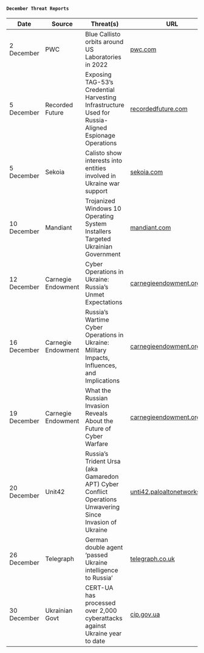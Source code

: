 #### `December Threat Reports`
| Date | Source | Threat(s) | URL |
| --- | --- | --- | --- |
| 2 December | PWC | Blue Callisto orbits around US Laboratories in 2022 | [pwc.com](https://www.pwc.com/gx/en/issues/cybersecurity/cyber-threat-intelligence/blue-callisto-orbits-around-us.html) |
| 5 December | Recorded Future | Exposing TAG-53’s Credential Harvesting Infrastructure Used for Russia-Aligned Espionage Operations | [recordedfuture.com](https://www.recordedfuture.com/exposing-tag-53-credential-harvesting-infrastructure-for-russia-aligned-espionage-operations) |
| 5 December | Sekoia | Calisto show interests into entities involved in Ukraine war support | [sekoia.com](https://blog.sekoia.io/calisto-show-interests-into-entities-involved-in-ukraine-war-support/) |
| 10 December | Mandiant | Trojanized Windows 10 Operating System Installers Targeted Ukrainian Government | [mandiant.com](https://www.mandiant.com/resources/blog/trojanized-windows-installers-ukrainian-government) |
| 12 December | Carnegie Endowment | Cyber Operations in Ukraine: Russia’s Unmet Expectations | [carnegieendowment.org](https://carnegieendowment.org/2022/12/12/cyber-operations-in-ukraine-russia-s-unmet-expectations-pub-88607) |
| 16 December | Carnegie Endowment | Russia’s Wartime Cyber Operations in Ukraine: Military Impacts, Influences, and Implications | [carnegieendowment.org](https://carnegieendowment.org/2022/12/16/russia-s-wartime-cyber-operations-in-ukraine-military-impacts-influences-and-implications-pub-88657) |
| 19 December | Carnegie Endowment  | What the Russian Invasion Reveals About the Future of Cyber Warfare | [carnegieendowment.org](https://carnegieendowment.org/2022/12/19/what-russian-invasion-reveals-about-future-of-cyber-warfare-pub-88667) |
| 20 December | Unit42 | Russia’s Trident Ursa (aka Gamaredon APT) Cyber Conflict Operations Unwavering Since Invasion of Ukraine| [unti42.paloaltonetworks.com](https://unit42.paloaltonetworks.com/trident-ursa/) |
| 26 December | Telegraph | German double agent ‘passed Ukraine intelligence to Russia’ | [telegraph.co.uk](https://www.telegraph.co.uk/world-news/2022/12/26/german-double-agent-passed-uk) |
| 30 December | Ukrainian Govt | CERT-UA has processed over 2,000 cyberattacks against Ukraine year to date| [cip.gov.ua](https://cip.gov.ua/en/news/cert-ua-vid-pochatku-roku-opracyuvala-bilshe-dvokh-tisyach-kiberatak-na-ukrayinu) |



